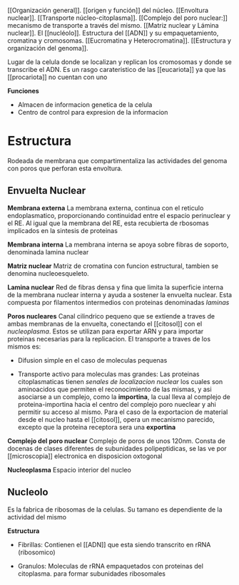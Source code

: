 [[Organización general]]. 
[[origen y función]] del núcleo. 
[[Envoltura nuclear]]. 
[[Transporte núcleo-citoplasma]]. 
[[Complejo del poro nuclear:]] mecanismo de transporte a través del mismo. [[Matriz nuclear y Lámina nuclear]]. 
El [[nucléolo]].
Estructura del [[ADN]] y su empaquetamiento, cromatina y cromosomas. [[Eucromatina y Heterocromatina]].
[[Estructura y organización del genoma]].

Lugar de la celula donde se localizan y replican los cromosomas y donde se transcribe el ADN. Es un rasgo carateristico de las [[eucariota]] ya que las [[procariota]] no cuentan con uno

**Funciones** 
- Almacen de informacion genetica de la celula
- Centro de control para expresion de la informacion

# **Estructura**

Rodeada de membrana que compartimentaliza las actividades del genoma con poros que perforan esta envoltura.

## Envuelta Nuclear

**Membrana externa**
La membrana externa, continua con el reticulo endoplasmatico, proporcionando continuidad entre el espacio perinuclear y el RE.
Al igual que la membrana del RE, esta recubierta de rbosomas implicados en la sintesis de proteinas

**Membrana interna**
La membrana interna se apoya sobre fibras de soporto, denominada lamina nuclear

**Matriz nuclear**
Matriz de cromatina con funcion estructural, tambien se denomina nucleoesqueleto.

**Lamina nuclear**
Red de fibras densa y fina que limita la superficie interna de la membrana nuclear interna  y ayuda a sostener la envuelta nuclear.
Esta compuesta por filamentos intermedios con proteinas denominadas *laminas*

**Poros nucleares**
Canal cilindrico pequeno que se extiende a traves de ambas membranas de la envuelta, conectando el [[citosol]] con el *nucleoplasma*. 
Estos se utilizan para exportar ARN y para importar proteinas necesarias para la replicacion.
El transporte a traves de los mismos es:

- Difusion simple en el caso de moleculas pequenas  

- Transporte activo para moleculas mas grandes:
	Las proteinas citoplasmaticas tienen *senales de localizacion nuclear* los cuales son aminoacidos que permiten el reconocimiento  de las mismas, y asi asociarse a un complejo, como la **importina**, la cual lleva al complejo de proteina-importina hacia el centro del complejo poro nueclear y ahi permitir su acceso al mismo.
	Para el caso de la exportacion de material desde el nucleo hasta el [[citosol]], opera un mecanismo parecido, excepto que la proteina receptora sera una **exportina**
	

**Complejo del poro nuclear**
Complejo de poros de unos 120nm. Consta de docenas de clases diferentes de subunidades polipeptidicas, se las ve por [[microscopia]] electronica en disposicion oxtogonal

**Nucleoplasma**
Espacio interior del nucleo
## Nucleolo
Es la fabrica de ribosomas de la celulas. Su tamano es dependiente de la actividad del mismo

**Estructura**

- Fibrillas: 
	Contienen el [[ADN]] que esta siendo transcrito en rRNA (ribosomico)

- Granulos:
	Moleculas de rRNA empaquetados con proteinas del citoplasma. para formar subunidades ribosomales
